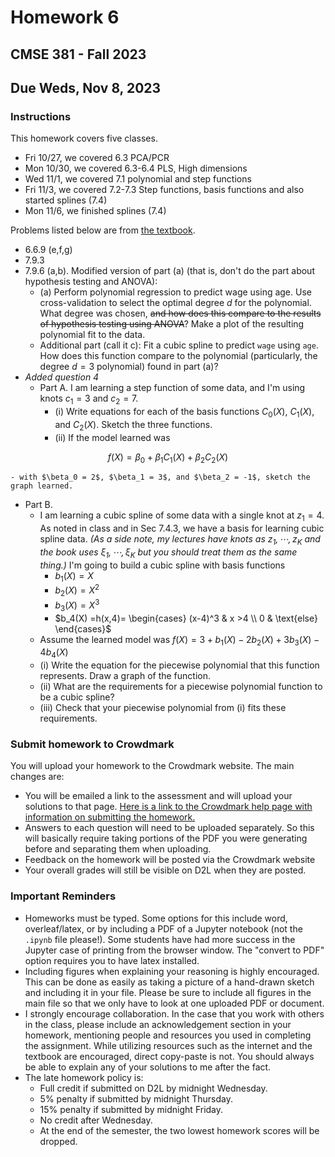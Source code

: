 # Homework 6

## CMSE 381 - Fall 2023

## Due Weds, Nov 8, 2023

### Instructions

This homework covers five classes.

- Fri 10/27, we covered 6.3 PCA/PCR
- Mon 10/30, we covered 6.3-6.4 PLS, High dimensions
- Wed 11/1, we covered 7.1 polynomial and step functions
- Fri 11/3, we covered 7.2-7.3 Step functions, basis functions and also started splines (7.4)
- Mon 11/6, we finished splines (7.4)

Problems listed below are from [the textbook](https://www.statlearning.com/).

- 6.6.9 (e,f,g)
- 7.9.3
- 7.9.6 (a,b). Modified version of part (a) (that is, don't do the part about hypothesis testing and ANOVA):
  - (a) Perform polynomial regression to predict wage using age. Use cross-validation to select the optimal degree $d$ for the polynomial. What degree was chosen, ~~and how does this compare to the results of hypothesis testing using ANOVA~~? Make a plot of the resulting polynomial fit to the data.
  - Additional part (call it c): Fit a cubic spline to predict `wage` using `age`. How does this function compare to the polynomial (particularly, the degree $d=3$ polynomial) found in part (a)?
- *Added question 4*
  - Part A. I am learning a step function of some data, and I'm using knots $c_1 = 3$ and $c_2 = 7$.
    - (i) Write equations for each of the basis functions $C_0(X)$, $C_1(X)$, and $C_2(X)$. Sketch the three functions.
    - (ii) If the model learned was

```math
f(X) = \beta_0 + \beta_1C_1(X) + \beta_2C_2(X)
```
    - with $\beta_0 = 2$, $\beta_1 = 3$, and $\beta_2 = -1$, sketch the graph learned.

- Part B.
  - I am learning a cubic spline of some data with a single knot at $z_1 = 4$. As noted in class and in Sec 7.4.3, we have a basis for learning cubic spline data. *(As a side note, my lectures have knots as $`z_1,\cdots,z_K`$ and the book uses $`\xi_1, \cdots, \xi_K`$ but you should treat them as the same thing.)* I'm going to build a cubic spline with basis functions
    - $b_1(X) = X$  
    - $b_2(X) = X^2$  
    - $b_3(X) = X^3$  
    - $`b_4(X) =h(x,4)= \begin{cases} (x-4)^3 & x >4 \\ 0 & \text{else} \end{cases}`$  
  - Assume the learned model was $`f(X) = 3 + b_1(X) - 2 b_2(X) + 3 b_3(X) - 4b_4(X)`$
  - (i) Write the equation for the piecewise polynomial that this function represents. Draw a graph of the function.
  - (ii) What are the requirements for a piecewise polynomial function to be a cubic spline?
  - (iii) Check that your piecewise polynomial from (i) fits these requirements.

### Submit homework to Crowdmark

You will upload your homework to the Crowdmark website. The main changes are:

- You will be emailed a link to the assessment and will upload your solutions to that page. [Here is a link to the Crowdmark help page with information on submitting the homework.](https://crowdmark.com/help/completing-and-submitting-an-assessment/)
- Answers to each question will need to be uploaded separately.  So this will basically require taking portions of the PDF you were generating before and separating them when uploading.  
- Feedback on the homework will be posted via the Crowdmark website
- Your overall grades will still be visible on D2L when they are posted.

### Important Reminders

- Homeworks must be typed. Some options for this include word, overleaf/latex, or by including a PDF of a Jupyter notebook (not the `.ipynb` file please!). Some students have had more success in the Jupyter case of printing from the browser window.  The "convert to PDF" option requires you to have latex installed.
- Including figures when explaining your reasoning is highly encouraged.  This can be done as easily as taking a picture of a hand-drawn sketch and including it in your file. Please be sure to include all figures in the main file so that we only have to look at one uploaded PDF or document.
- I strongly encourage collaboration.  In the case that you work with others in the class, please include an acknowledgement section in your homework, mentioning people and resources you used in completing the assignment. While utilizing resources such as the internet and the textbook are encouraged, direct copy-paste is not.  You should always be able to explain any of your solutions to me after the fact.
- The late homework policy is:
  - Full credit if submitted on D2L by midnight Wednesday.
  - 5% penalty if submitted by midnight Thursday.
  - 15% penalty if submitted by midnight Friday.
  - No credit after Wednesday.
  - At the end of the semester, the two lowest homework scores will be dropped.

